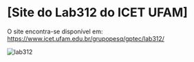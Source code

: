 # [Site do Lab312 do ICET UFAM]

O site encontra-se disponível em: https://www.icet.ufam.edu.br/grupopesq/gptec/lab312/

![lab312](https://github.com/FranciscoGabriel1/lab312-site/assets/46074137/dfb1e643-c642-4649-a02b-5c57900428fa)




